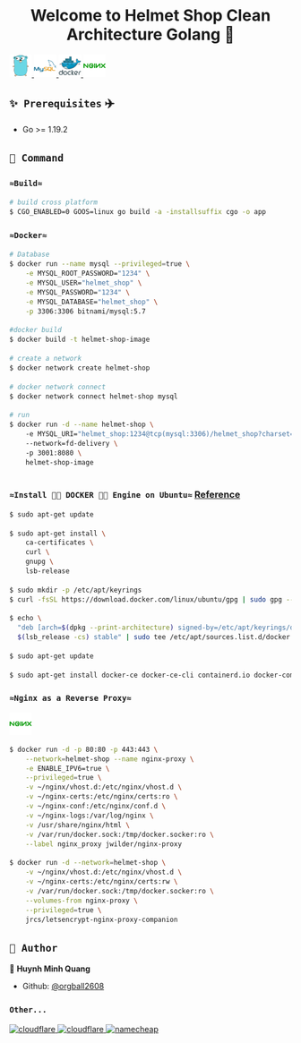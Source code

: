 
<h1 align="center">Welcome to Helmet Shop Clean Architecture Golang 👋</h1>

<p align="left">
<a href="https://golang.org" target="_blank" rel="noreferrer"> <img src="https://raw.githubusercontent.com/devicons/devicon/master/icons/go/go-original.svg" alt="go" width="40" height="40"/> </a>
<a href="https://www.mysql.com/" target="_blank" rel="noreferrer"> <img src="https://raw.githubusercontent.com/devicons/devicon/master/icons/mysql/mysql-original-wordmark.svg" alt="mysql" width="40" height="40"/> </a>
<a href="https://www.docker.com/" target="_blank" rel="noreferrer"> <img src="https://raw.githubusercontent.com/devicons/devicon/master/icons/docker/docker-original-wordmark.svg" alt="docker" width="40" height="40"/> </a>
<a href="https://www.nginx.com" target="_blank" rel="noreferrer"> <img src="https://raw.githubusercontent.com/devicons/devicon/master/icons/nginx/nginx-original.svg" alt="nginx" width="40" height="40"/> </a>
</p>

## `✨ Prerequisites` ✈️️

- Go >= 1.19.2

## `🚀 Command`

### `≈Build≈`
```bash
# build cross platform
$ CGO_ENABLED=0 GOOS=linux go build -a -installsuffix cgo -o app

```

### `≈Docker≈`
```bash
# Database
$ docker run --name mysql --privileged=true \
    -e MYSQL_ROOT_PASSWORD="1234" \
    -e MYSQL_USER="helmet_shop" \
    -e MYSQL_PASSWORD="1234" \
    -e MYSQL_DATABASE="helmet_shop" \
    -p 3306:3306 bitnami/mysql:5.7
    
#docker build
$ docker build -t helmet-shop-image

# create a network
$ docker network create helmet-shop

# docker network connect
$ docker network connect helmet-shop mysql

# run 
$ docker run -d --name helmet-shop \ 
    -e MYSQL_URI="helmet_shop:1234@tcp(mysql:3306)/helmet_shop?charset=utf8mb4&parseTime=True&loc=Local" \ 
    --network=fd-delivery \ 
    -p 3001:8080 \
    helmet-shop-image
    
```

### `≈Install 🐳🐳 DOCKER 🐳🐳 Engine on Ubuntu≈` [Reference](https://docs.docker.com/engine/install/ubuntu/)

```bash
$ sudo apt-get update

$ sudo apt-get install \
    ca-certificates \
    curl \
    gnupg \
    lsb-release

$ sudo mkdir -p /etc/apt/keyrings
$ curl -fsSL https://download.docker.com/linux/ubuntu/gpg | sudo gpg --dearmor -o /etc/apt/keyrings/docker.gpg

$ echo \
  "deb [arch=$(dpkg --print-architecture) signed-by=/etc/apt/keyrings/docker.gpg] https://download.docker.com/linux/ubuntu \
  $(lsb_release -cs) stable" | sudo tee /etc/apt/sources.list.d/docker.list > /dev/null
  
$ sudo apt-get update

$ sudo apt-get install docker-ce docker-ce-cli containerd.io docker-compose-plugin


```

### `≈Nginx as a Reverse Proxy≈`
<p align="left"><a href="https://www.nginx.com" target="_blank" rel="noreferrer"> <img src="https://raw.githubusercontent.com/devicons/devicon/master/icons/nginx/nginx-original.svg" alt="nginx" width="40" height="40"/> </a></p>

```bash
$ docker run -d -p 80:80 -p 443:443 \
    --network=helmet-shop --name nginx-proxy \
    -e ENABLE_IPV6=true \
    --privileged=true \
    -v ~/nginx/vhost.d:/etc/nginx/vhost.d \
    -v ~/nginx-certs:/etc/nginx/certs:ro \
    -v ~/nginx-conf:/etc/nginx/conf.d \
    -v ~/nginx-logs:/var/log/nginx \
    -v /usr/share/nginx/html \
    -v /var/run/docker.sock:/tmp/docker.socker:ro \
    --label nginx_proxy jwilder/nginx-proxy
    
$ docker run -d --network=helmet-shop \
    -v ~/nginx/vhost.d:/etc/nginx/vhost.d \
    -v ~/nginx-certs:/etc/nginx/certs:rw \
    -v /var/run/docker.sock:/tmp/docker.socker:ro \
    --volumes-from nginx-proxy \
    --privileged=true \
    jrcs/letsencrypt-nginx-proxy-companion
```

## `🚀 Author`
👤 **Huynh Minh Quang**
- Github: [@orgball2608](https://github.com/orgball2608)


### `Other...`
<p align="left">
<a href="https://letsencrypt.org/" target="_blank" rel="noreferrer"> <img src="https://cdn.iconscout.com/icon/free/png-256/letsencrypt-3521543-2944961.png" alt="cloudflare" width="40" height="40"/> </a>
<a href="https://www.cloudflare.com/" target="_blank" rel="noreferrer"> <img src="https://cdn.iconscout.com/icon/free/png-256/cloudflare-2752221-2285038.png" alt="cloudflare" width="40" height="40"/> </a>
<a href="https://www.namecheap.com/domains/#pricing" target="_blank" rel="noreferrer"> <img src="https://cdn.iconscout.com/icon/free/png-256/namecheap-283654.png" alt="namecheap" width="40" height="40"/> </a>
</p>